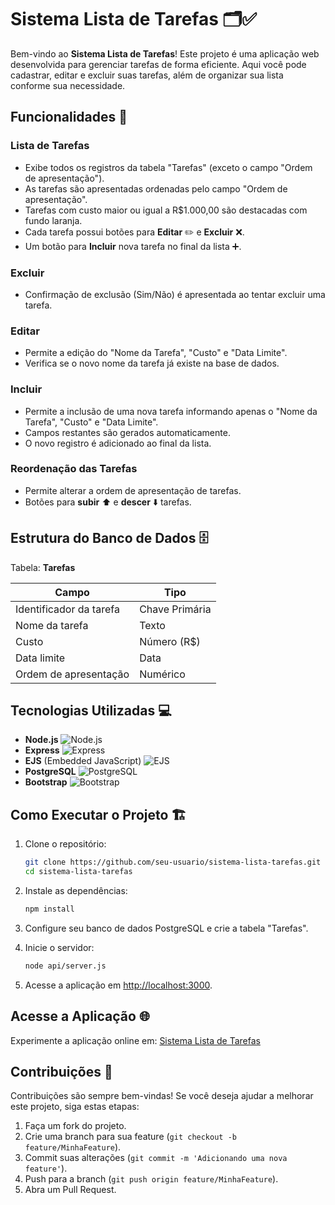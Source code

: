 # Sistema Lista de Tarefas 🗂️✅

Bem-vindo ao **Sistema Lista de Tarefas**! Este projeto é uma aplicação web desenvolvida para gerenciar tarefas de forma eficiente. Aqui você pode cadastrar, editar e excluir suas tarefas, além de organizar sua lista conforme sua necessidade.

## Funcionalidades 🚀

### Lista de Tarefas

- Exibe todos os registros da tabela "Tarefas" (exceto o campo "Ordem de apresentação").
- As tarefas são apresentadas ordenadas pelo campo "Ordem de apresentação".
- Tarefas com custo maior ou igual a R$1.000,00 são destacadas com fundo laranja.
- Cada tarefa possui botões para **Editar** ✏️ e **Excluir** ❌.
- Um botão para **Incluir** nova tarefa no final da lista ➕.

### Excluir

- Confirmação de exclusão (Sim/Não) é apresentada ao tentar excluir uma tarefa.

### Editar

- Permite a edição do "Nome da Tarefa", "Custo" e "Data Limite".
- Verifica se o novo nome da tarefa já existe na base de dados.

### Incluir

- Permite a inclusão de uma nova tarefa informando apenas o "Nome da Tarefa", "Custo" e "Data Limite".
- Campos restantes são gerados automaticamente.
- O novo registro é adicionado ao final da lista.

### Reordenação das Tarefas

- Permite alterar a ordem de apresentação de tarefas.
- Botões para **subir** ⬆️ e **descer** ⬇️ tarefas.

## Estrutura do Banco de Dados 🗄️

Tabela: **Tarefas**

| Campo                   | Tipo           |
| ----------------------- | -------------- |
| Identificador da tarefa | Chave Primária |
| Nome da tarefa          | Texto          |
| Custo                   | Número (R$)    |
| Data limite             | Data           |
| Ordem de apresentação   | Numérico       |

## Tecnologias Utilizadas 💻

- **Node.js** ![Node.js](https://img.icons8.com/color/48/000000/nodejs.png)
- **Express** ![Express](https://img.icons8.com/color/48/000000/express.png)
- **EJS** (Embedded JavaScript) ![EJS](https://img.icons8.com/color/48/000000/ejs.png)
- **PostgreSQL** ![PostgreSQL](https://img.icons8.com/color/48/000000/postgreesql.png)
- **Bootstrap** ![Bootstrap](https://img.icons8.com/color/48/000000/bootstrap.png)

## Como Executar o Projeto 🏗️

1. Clone o repositório:

   ```bash
   git clone https://github.com/seu-usuario/sistema-lista-tarefas.git
   cd sistema-lista-tarefas
   ```

2. Instale as dependências:

   ```bash
   npm install
   ```

3. Configure seu banco de dados PostgreSQL e crie a tabela "Tarefas".

4. Inicie o servidor:

   ```bash
   node api/server.js
   ```

5. Acesse a aplicação em [http://localhost:3000](http://localhost:3000).

## Acesse a Aplicação 🌐

Experimente a aplicação online em: [Sistema Lista de Tarefas](https://lista-de-tarefas-inky-ten.vercel.app/)

## Contribuições 🤝

Contribuições são sempre bem-vindas! Se você deseja ajudar a melhorar este projeto, siga estas etapas:

1. Faça um fork do projeto.
2. Crie uma branch para sua feature (`git checkout -b feature/MinhaFeature`).
3. Commit suas alterações (`git commit -m 'Adicionando uma nova feature'`).
4. Push para a branch (`git push origin feature/MinhaFeature`).
5. Abra um Pull Request.
